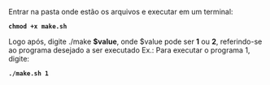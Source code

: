 Entrar na pasta onde estão os arquivos e executar em um terminal:

**`chmod +x make.sh`**

Logo após, digite ./make **$value**, onde $value pode ser **1** ou **2**, referindo-se ao programa desejado a ser executado
Ex.: Para executar o programa 1, digite:
	
**`./make.sh 1`**
			

